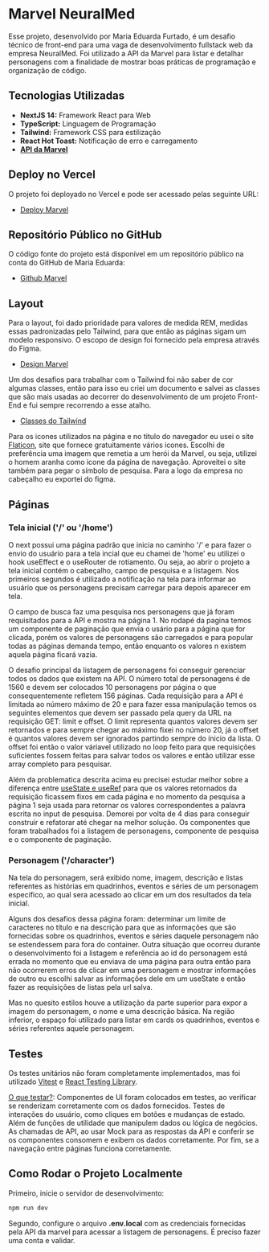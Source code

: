 # Marvel NeuralMed

Esse projeto, desenvolvido por Maria Eduarda Furtado, é um desafio técnico de front-end para uma vaga de desenvolvimento fullstack web da empresa NeuralMed. Foi utilizado a API da Marvel para listar e detalhar personagens com a finalidade de mostrar boas práticas de programação e organização de código.

## Tecnologias Utilizadas

- **NextJS 14:** Framework React para Web
- **TypeScript:** Linguagem de Programação
- **Tailwind:** Framework CSS para estilização
- **React Hot Toast:** Notificação de erro e carregamento
- [**API da Marvel**](https://developer.marvel.com/docs)

## Deploy no Vercel

O projeto foi deployado no Vercel e pode ser acessado pelas seguinte URL:

- [Deploy Marvel](https://marvel-neuralmed-web.vercel.app/)

## Repositório Público no GitHub

O código fonte do projeto está disponível em um repositório público na conta do GitHub de Maria Eduarda:

- [Github Marvel](https://github.com/dudafurtado/marvel-neuralmed-web)

## Layout

Para o layout, foi dado prioridade para valores de medida REM, medidas essas padronizadas pelo Tailwind, para que então as páginas sigam um modelo responsivo. O escopo de design foi fornecido pela empresa através do Figma.

- [Design Marvel](<https://www.figma.com/design/KGaZDqW32GrKRI8b1YZzOL/Marvel-(New)?node-id=1-3&m=dev&t=TjrJNq3uaC1lgHjM-1>)

Um dos desafios para trabalhar com o Tailwind foi não saber de cor algumas classes, então para isso eu criei um documento e salvei as classes que são mais usadas ao decorrer do desenvolvimento de um projeto Front-End e fui sempre recorrendo a esse atalho.

- [Classes do Tailwind](./docs/Tailwind_Shortcuts.md)

Para os icones utilizados na página e no titulo do navegador eu usei o site [Flaticon](https://www.flaticon.com/br/), site que fornece gratuitamente vários icones. Escolhi de preferência uma imagem que remetia a um herói da Marvel, ou seja, utilizei o homem aranha como icone da página de navegação. Aproveitei o site também para pegar o símbolo de pesquisa. Para a logo da empresa no cabeçalho eu exportei do figma.

## Páginas

### Tela inicial ('/' ou '/home')

O next possui uma página padrão que inicia no caminho '/' e para fazer o envio do usuário para a tela incial que eu chamei de 'home' eu utilizei o hook useEffect e o useRouter de rotiamento. Ou seja, ao abrir o projeto a tela inicial contém o cabeçalho, campo de pesquisa e a listagem. Nos primeiros segundos é utilizado a notificação na tela para informar ao usuário que os personagens precisam carregar para depois aparecer em tela.

O campo de busca faz uma pesquisa nos personagens que já foram requisitados para a API e mostra na página 1. No rodapé da pagina temos um componente de paginação que envia o usário para a página que for clicada, porém os valores de personagens são carregados e para popular todas as páginas demanda tempo, então enquanto os valores n existem aquela página ficará vazia.

O desafio principal da listagem de personagens foi conseguir gerenciar todos os dados que existem na API. O número total de personagens é de 1560 e devem ser colocados 10 personagens por página o que consequentemente refletem 156 páginas. Cada requisição para a API é limitada ao número máximo de 20 e para fazer essa manipulação temos os seguintes elementos que devem ser passado pela query da URL na requisição GET: limit e offset. O limit representa quantos valores devem ser retornados e para sempre chegar ao máximo fixei no número 20, já o offset é quantos valores devem ser ignorados partindo sempre do ínicio da lista. O offset foi então o valor váriavel utilizado no loop feito para que requisições suficientes fossem feitas para salvar todos os valores e então utilizar esse array completo para pesquisar.

Além da problematica descrita acima eu precisei estudar melhor sobre a diferença entre [useState e useRef](./docs/UseState_X_UseRef.md) para que os valores retornados da requisição ficassem fixos em cada página e no momento da pesquisa a página 1 seja usada para retornar os valores correspondentes a palavra escrita no input de pesquisa. Demorei por volta de 4 dias para conseguir construir e refatorar até chegar na melhor solução. Os componentes que foram trabalhados foi a listagem de personagens, componente de pesquisa e o componente de paginação.

### Personagem ('/character')

Na tela do personagem, será exibido nome, imagem, descrição e listas referentes as histórias em quadrinhos, eventos e séries de um personagem específico, ao qual sera acessado ao clicar em um dos resultados da tela inicial.

Alguns dos desafios dessa página foram: determinar um limite de caracteres no título e na descrição para que as informações que são fornecidas sobre os quadrinhos, eventos e séries daquele personagem não se estendessem para fora do container. Outra situação que ocorreu durante o desenvolvimento foi a listagem e referência ao id do personagem está errada no momento que eu enviava de uma página para outra então para não ocorrerem erros de clicar em uma personagem e mostrar informações de outro eu escolhi salvar as informações dele em um useState e então fazer as requisições de listas pela url salva.

Mas no quesito estilos houve a utilização da parte superior para expor a imagem do personagem, o nome e uma descrição básica. Na região inferior, o espaço foi utilizado para listar em cards os quadrinhos, eventos e séries referentes aquele personagem.

## Testes

Os testes unitários não foram completamente implementados, mas foi utilizado [Vitest](https://vitest.dev/) e [React Testing Library](https://testing-library.com/docs/react-testing-library/intro/).

[O que testar?](./docs/What_Shoul_be_Tested.md): Componentes de UI foram colocados em testes, ao verificar se renderizam corretamente com os dados fornecidos. Testes de interações do usuário, como cliques em botões e mudanças de estado. Além de funções de utilidade que manipulem dados ou lógica de negócios. As chamadas de API, ao usar Mock para as respostas da API e conferir se os componentes consomem e exibem os dados corretamente. Por fim, se a navegação entre páginas funciona corretamente.

## Como Rodar o Projeto Localmente

Primeiro, inicie o servidor de desenvolvimento:

```bash
npm run dev
```

Segundo, configure o arquivo **.env.local** com as credenciais fornecidas pela API da marvel para acessar a listagem de personagens. É preciso fazer uma conta e validar.
